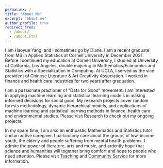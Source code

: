 ```yaml
---
permalink: /
title: "About Me"
excerpt: "About me"
author_profile: true
redirect_from: 
  - /about/
  - /about.html
---
```


I am Haoyue Yang, and I sometimes go by Diane. I am a recent graduate from MS in Applied Statistics at Cornell University in December 2021. Before I continued my education at Cornell University, I studied at University of California, Los Angeles, double majoring in Mathematics/Economics and Statistics with a Specialization in Computing. At UCLA, I served as the vice president of Chinese Literature & Art Creativity Association. I worked in finance and health care industries for two years after graduation.

I am a passionate practioner of "Data for Good" movement. I am interested in applying machine learning and statistical learning models in making informed decisions for social good. My research projects cover random forests methodology, dynamic hierarchical models, and applications of machine learning and statistical learning methods in finance, health care and environmental studies. Please visit [Research](https:/haoyueyang.github.io/research) to check out my ongoing projects.

In my spare time, I am also an enthuastic Mathematics and Statistics tutor and an active caregiver. I particularly care about the groups of low-income youth, the elderly and people suffering from mental health problems. I admire the power of literature, arts and music, and ardently hope that science and humanities will together bring comfort and hope to people who need attention. Please visit [Teaching](https:/haoyueyang.github.io/teaching) and [Community Service](https:/haoyueyang.github.io/community_service) for more information.

